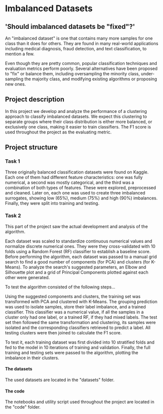 # Imbalanced Datasets

## 'Should imbalanced datasets be "fixed"?'

An "imbalanced dataset" is one that contains many more samples for one class than it does for others. They are found in many real-world applications including medical diagnosis, fraud detection, and text classification, to mention a few.

Even though they are pretty common, popular classification techniques and evaluation metrics perform poorly. Several alternatives have been proposed to "fix" or balance them, including oversampling the minority class, under-sampling the majority class, and modifying existing algorithms or proposing new ones.

## Project description

In this project we develop and analyze the performance of a clustering approach to classify imbalanced datasets. We expect this clustering to separate groups where their class distribution is either more balanced, or exclusively one class, making it easier to train classifiers. The F1 score is used throughout the project as the evaluating metric.

## Project structure

### Task 1

Three originally balanced classification datasets were found on Kaggle. Each one of them had different feature characteristics: one was fully numerical, a second was mostly categorical, and the third was a combination of both types of features. These were explored, preprocessed and cleaned. Later on, each one was used to create three imbalanced surrogates, showing low (65%), medium (75%) and high (90%) imbalances. Finally, they were split into training and testing.

### Task 2

This part of the project saw the actual development and analysis of the algorithm.

Each dataset was scaled to standardize continuous numerical values and normalize discrete numerical ones. They were they cross-validated with 10 folds using a Random Forest (RF) classifier to establish a baseline score. Before performing the algorithm, each dataset was passed to a manual grid search to find a good number of components (for PCA) and clusters (for K-Means). To analyze the search's suggested parameters, an Elbow and Silhouette plot and a grid of Principal Components plotted against each other were generated.

To test the algorithm consisted of the following steps...

Using the suggested components and clusters, the training set was transformed with PCA and clustered with K-Means. The grouping prediction was used to isolate samples, store their label imbalance, and a trained classifier. This classifier was a numerical value, if all the samples in a cluster only had one label, or a trained RF, if they had mixed labels. The test set then followed the
same transformation and clustering, its samples were isolated and the corresponding classifiers retrieved to predict a label. All testing clusters were then joined to calculate the F1 score.

To test it, each training dataset was first divided into 10 stratified folds and fed to the model in 10 iterations of training and validation. Finally, the full training and testing sets were passed to the algorithm, plotting the imbalance in their clusters.

#### The datasets

The used datasets are located in the "datasets" folder.

#### The code

The notebooks and utility script used throughout the project are located in the "code" folder.
